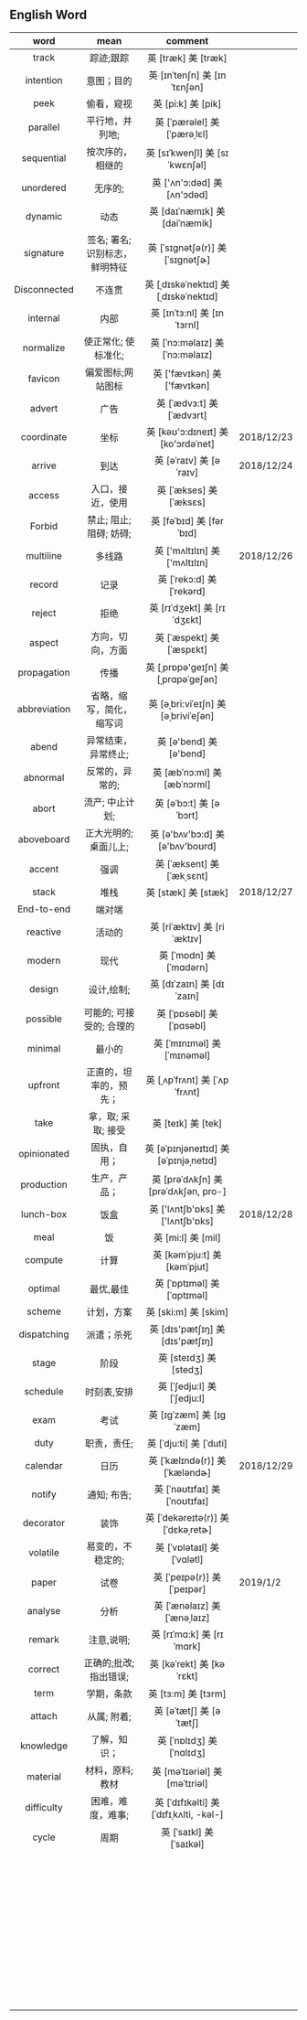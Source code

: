 ## English Word

|     word     |              mean              |                  comment                  |            |
| :----------: | :----------------------------: | :---------------------------------------: | ---------- |
|    track     |           踪迹;跟踪            |           英 [træk]   美 [træk]           |            |
|  intention   |           意图；目的           |      英 [ɪnˈtenʃn]   美 [ɪnˈtɛnʃən]       |            |
|     peek     |           偷看，窥视           |           英 [pi:k]   美 [pik]            |            |
|   parallel   |        平行地，并列地;         |      英 [ˈpærəlel]   美 [ˈpærəˌlɛl]       |            |
|  sequential  |        按次序的，相继的        |     英 [sɪˈkwenʃl]   美 [sɪˈkwɛnʃəl]      |            |
|  unordered   |            无序的;             |       英 ['ʌn'ɔ:dəd]   美 [ʌn'ɔdəd]       |            |
|   dynamic    |              动态              |      英 [daɪˈnæmɪk]   美 [daiˈnæmik]      |            |
|  signature   | 签名; 署名; 识别标志，鲜明特征 |    英 [ˈsɪgnətʃə(r)]   美 [ˈsɪɡnətʃɚ]     |            |
| Disconnected |             不连贯             |   英 [ˌdɪskəˈnektɪd] 美 [ˌdɪskəˈnektɪd]   |            |
|   internal   |              内部              |       英 [ɪnˈtɜ:nl]   美 [ɪnˈtɜrnl]       |            |
|  normalize   |      使正常化; 使标准化;       |      英 [ˈnɔ:məlaɪz] 美 [ˈnɔ:məlaɪz]      |            |
|   favicon    |       偏爱图标;网站图标        |       英 ['fævɪkən]   美 ['fævɪkən]       |            |
|    advert    |              广告              |        英 [ˈædvɜ:t]   美 [ˈædvɜrt]        |            |
|  coordinate  |              坐标              |   英 [kəʊ'ɔ:dɪneɪt]   美 [ko'ɔrdəˈnet]    | 2018/12/23 |
|    arrive    |              到达              |         英 [əˈraɪv]   美 [əˈraɪv]         | 2018/12/24 |
|    access    |        入口，接近，使用        |         英 [ˈækses]   美 [ˈæksɛs]         |            |
|    Forbid    |    禁止; 阻止; 阻碍; 妨碍;     |        英 [fəˈbɪd]   美 [fərˈbɪd]         |            |
|  multiline   |             多线路             |      英 ['mʌltɪlɪn]   美 ['mʌltɪlɪn]      | 2018/12/26 |
|    record    |              记录              |        英 [ˈrekɔ:d]   美 [ˈrekərd]        |            |
|    reject    |              拒绝              |       英 [rɪˈdʒekt]   美 [rɪˈdʒɛkt]       |            |
|    aspect    |        方向，切向，方面        |        英 [ˈæspekt]   美 [ˈæspɛkt]        |            |
| propagation  |              传播              |   英 [ˌprɒpə'ɡeɪʃn]   美 [ˌprɑpəˈɡeʃən]   |            |
| abbreviation |    省略，缩写，简化，缩写词    |  英 [əˌbri:viˈeɪʃn]   美 [əˌbriviˈeʃən]   |            |
|    abend     |      异常结束，异常终止;       |         英 [ə'bend]   美 [ə'bend]         |            |
|   abnormal   |        反常的，异常的;         |       英 [æbˈnɔ:ml]   美 [æbˈnɔrml]       |            |
|    abort     |        流产; 中止计划;         |         英 [əˈbɔ:t]   美 [əˈbɔrt]         |            |
|  aboveboard  |     正大光明的; 桌面儿上;      |    英 [ə'bʌv'bɔ:d]   美 [ə'bʌv'boʊrd]     |            |
|    accent    |              强调              |       英 [ˈæksent]   美 [ˈækˌsɛnt]        |            |
|    stack     |              堆栈              |           英 [stæk]   美 [stæk]           | 2018/12/27 |
|  End-to-end  |             端对端             |                                           |            |
|   reactive   |             活动的             |       英 [riˈæktɪv]   美 [riˈæktɪv]       |            |
|    modern    |              现代              |         英 [ˈmɒdn]   美 [ˈmɑdərn]         |            |
|    design    |           设计,绘制;           |        英 [dɪˈzaɪn]   美 [dɪˈzaɪn]        |            |
|   possible   |    可能的; 可接受的; 合理的    |        英 [ˈpɒsəbl]   美 [ˈpɑsəbl]        |            |
|   minimal    |             最小的             |       英 [ˈmɪnɪməl]   美 [ˈmɪnəməl]       |            |
|   upfront    |     正直的，坦率的，预先；     |      英 [ˌʌpˈfrʌnt]   美 [ˈʌpˈfrʌnt]      |            |
|     take     |       拿，取; 采取; 接受       |           英 [teɪk]   美 [tek]            |            |
| opinionated  |          固执，自用；          |  英 [əˈpɪnjəneɪtɪd]   美 [əˈpɪnjəˌnetɪd]  |            |
|  production  |          生产，产品；          |  英 [prəˈdʌkʃn]   美 [prəˈdʌkʃən, pro-]   |            |
|  lunch-box   |              饭盒              |    英 ['lʌntʃb'ɒks]   美 ['lʌntʃb'ɒks]    | 2018/12/28 |
|     meal     |               饭               |           英 [mi:l]   美 [mil]            |            |
|   compute    |              计算              |      英 [kəmˈpju:t]   美 [kəmˈpjut]       |            |
|   optimal    |           最优,最佳            |       英 [ˈɒptɪməl]   美 [ˈɑptɪməl]       |            |
|    scheme    |           计划，方案           |          英 [ski:m]   美 [skim]           |            |
| dispatching  |           派遣；杀死           |     英 [dɪs'pætʃɪŋ]   美 [dɪs'pætʃɪŋ]     |            |
|    stage     |              阶段              |         英 [steɪdʒ]   美 [stedʒ]          |            |
|   schedule   |          时刻表,安排           |        英 [ˈʃedju:l] 美 [ˈʃedju:l]        |            |
|     exam     |              考试              |         英 [ɪgˈzæm]   美 [ɪɡˈzæm]         |            |
|     duty     |          职责，责任;           |         英 [ˈdju:ti]   美 [ˈduti]         |            |
|   calendar   |              日历              |     英 [ˈkælɪndə(r)]   美 [ˈkæləndɚ]      | 2018/12/29 |
|    notify    |          通知; 布告;           |      英 [ˈnəʊtɪfaɪ]   美 [ˈnoʊtɪfaɪ]      |            |
|  decorator   |              装饰              |   英 [ˈdekəreɪtə(r)]   美 [ˈdɛkəˌretɚ]    |            |
|   volatile   |       易变的，不稳定的;        |       英 [ˈvɒlətaɪl]   美 [ˈvɑlətl]       |            |
|    paper     |              试卷              |       英 [ˈpeɪpə(r)]   美 [ˈpeɪpər]       | 2019/1/2   |
|   analyse    |              分析              |      英 [ˈænəlaɪz]   美 [ˈænəˌlaɪz]       |            |
|    remark    |           注意,说明;           |        英 [rɪˈmɑ:k]   美 [rɪˈmɑrk]        |            |
|   correct    |     正确的;批改; 指出错误;     |        英 [kəˈrekt]   美 [kəˈrɛkt]        |            |
|     term     |           学期，条款           |           英 [tɜ:m]   美 [tɜrm]           |            |
|    attach    |          从属; 附着;           |         英 [əˈtætʃ]   美 [əˈtætʃ]         |            |
|  knowledge   |          了解，知识；          |        英 [ˈnɒlɪdʒ]   美 [ˈnɑlɪdʒ]        |            |
|   material   |        材料，原料;教材         |     英 [məˈtɪəriəl]   美 [məˈtɪriəl]      |            |
|  difficulty  |       困难，难度，难事;        | 英 [ˈdɪfɪkəlti]   美 [ˈdɪfɪˌkʌlti, -kəl-] |            |
|    cycle     |              周期              |        英 [ˈsaɪkl]   美 [ˈsaɪkəl]         |            |
|              |                                |                                           |            |
|              |                                |                                           |            |
|              |                                |                                           |            |
|              |                                |                                           |            |
|              |                                |                                           |            |
|              |                                |                                           |            |
|              |                                |                                           |            |
|              |                                |                                           |            |
|              |                                |                                           |            |
|              |                                |                                           |            |
|              |                                |                                           |            |
|              |                                |                                           |            |
|              |                                |                                           |            |
|              |                                |                                           |            |
|              |                                |                                           |            |
|              |                                |                                           |            |
|              |                                |                                           |            |
|              |                                |                                           |            |
|              |                                |                                           |            |
|              |                                |                                           |            |
|              |                                |                                           |            |
|              |                                |                                           |            |
|              |                                |                                           |            |
|              |                                |                                           |            |
|              |                                |                                           |            |
|              |                                |                                           |            |
|              |                                |                                           |            |
|              |                                |                                           |            |
|              |                                |                                           |            |
|              |                                |                                           |            |
|              |                                |                                           |            |
|              |                                |                                           |            |
|              |                                |                                           |            |
|              |                                |                                           |            |
|              |                                |                                           |            |
|              |                                |                                           |            |
|              |                                |                                           |            |
|              |                                |                                           |            |
|              |                                |                                           |            |
|              |                                |                                           |            |
|              |                                |                                           |            |
|              |                                |                                           |            |
|              |                                |                                           |            |
|              |                                |                                           |            |
|              |                                |                                           |            |
|              |                                |                                           |            |